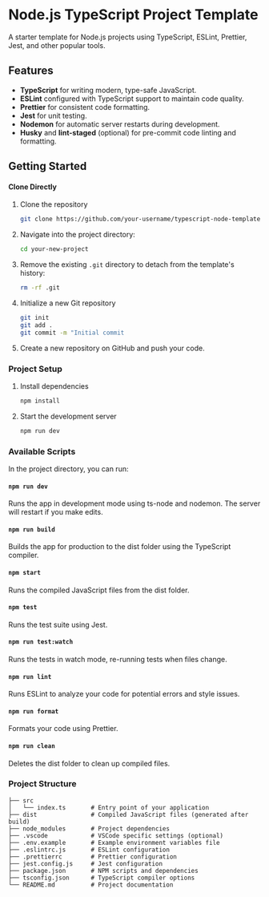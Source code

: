 # Node.js TypeScript Project Template

A starter template for Node.js projects using TypeScript, ESLint, Prettier, Jest, and other popular tools.

## Features

- **TypeScript** for writing modern, type-safe JavaScript.
- **ESLint** configured with TypeScript support to maintain code quality.
- **Prettier** for consistent code formatting.
- **Jest** for unit testing.
- **Nodemon** for automatic server restarts during development.
- **Husky** and **lint-staged** (optional) for pre-commit code linting and formatting.

## Getting Started

#### Clone Directly

1. Clone the repository

   ```bash
   git clone https://github.com/your-username/typescript-node-template.git your-new-project
   ```

2. Navigate into the project directory:

   ```bash
   cd your-new-project
   ```

3. Remove the existing `.git` directory to detach from the template's history:

   ```bash
   rm -rf .git
   ```

4. Initialize a new Git repository

   ```bash
   git init
   git add .
   git commit -m "Initial commit
   ```

5. Create a new repository on GitHub and push your code.

### Project Setup

1. Install dependencies

   ```bash
   npm install
   ```

2. Start the development server

   ```bash
   npm run dev
   ```

### Available Scripts

In the project directory, you can run:

#### `npm run dev`

Runs the app in development mode using ts-node and nodemon. The server will restart if you make edits.

#### `npm run build`

Builds the app for production to the dist folder using the TypeScript compiler.

#### `npm start`

Runs the compiled JavaScript files from the dist folder.

#### `npm test`

Runs the test suite using Jest.

#### `npm run test:watch`

Runs the tests in watch mode, re-running tests when files change.

#### `npm run lint`

Runs ESLint to analyze your code for potential errors and style issues.

#### `npm run format`

Formats your code using Prettier.

#### `npm run clean`

Deletes the dist folder to clean up compiled files.

### Project Structure

    ├── src
    │   └── index.ts       # Entry point of your application
    ├── dist               # Compiled JavaScript files (generated after build)
    ├── node_modules       # Project dependencies
    ├── .vscode            # VSCode specific settings (optional)
    ├── .env.example       # Example environment variables file
    ├── .eslintrc.js       # ESLint configuration
    ├── .prettierrc        # Prettier configuration
    ├── jest.config.js     # Jest configuration
    ├── package.json       # NPM scripts and dependencies
    ├── tsconfig.json      # TypeScript compiler options
    └── README.md          # Project documentation
